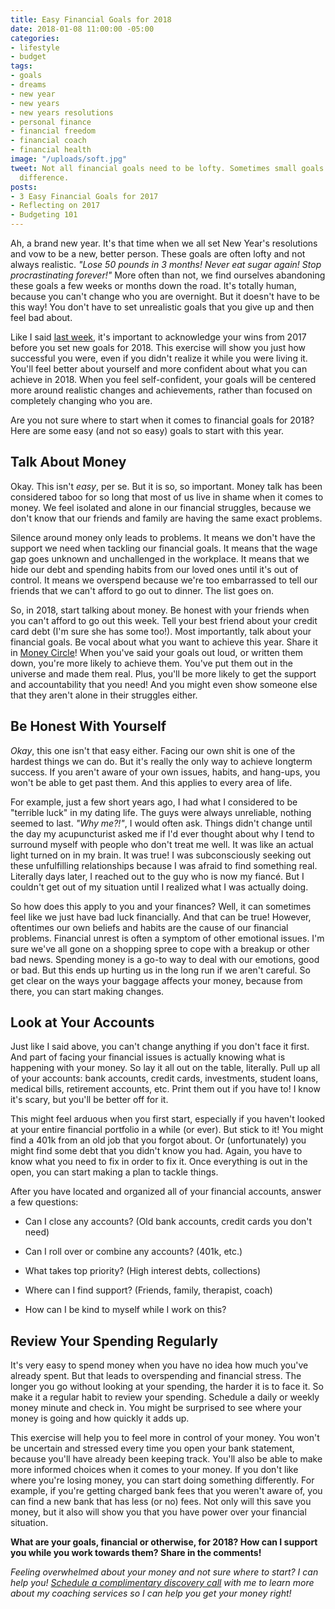 ```yaml
---
title: Easy Financial Goals for 2018
date: 2018-01-08 11:00:00 -05:00
categories:
- lifestyle
- budget
tags:
- goals
- dreams
- new year
- new years
- new years resolutions
- personal finance
- financial freedom
- financial coach
- financial health
image: "/uploads/soft.jpg"
tweet: Not all financial goals need to be lofty. Sometimes small goals make the biggest
  difference.
posts:
- 3 Easy Financial Goals for 2017
- Reflecting on 2017
- Budgeting 101
---
```


Ah, a brand new year. It's that time when we all set New Year's resolutions and vow to be a new, better person. These goals are often lofty and not always realistic. *"Lose 50 pounds in 3 months! Never eat sugar again! Stop procrastinating forever!"* More often than not, we find ourselves abandoning these goals a few weeks or months down the road. It's totally human, because  you can't change who you are overnight. But it doesn't have to be this way! You don't have to set unrealistic goals that you give up and then feel bad about.

Like I said [last week](https://www.maggiegermano.com/blog/reflecting-on-2017/), it's important to acknowledge your wins from 2017 before you set new goals for 2018. This exercise will show you just how successful you were, even if you didn't realize it while you were living it. You'll feel better about yourself and more confident about what you can achieve in 2018. When you feel self-confident, your goals will be centered more around realistic changes and achievements, rather than focused on completely changing who you are. 

Are you not sure where to start when it comes to financial goals for 2018? Here are some easy (and not so easy) goals to start with this year.

## Talk About Money

Okay. This isn't *easy*, per se. But it is so, so important. Money talk has been considered taboo for so long that most of us live in shame when it comes to money. We feel isolated and alone in our financial struggles, because we don't know that our friends and family are having the same exact problems. 

Silence around money only leads to problems. It means we don't have the support we need when tackling our financial goals. It means that the wage gap goes unknown and unchallenged in the workplace. It means that we hide our debt and spending habits from our loved ones until it's out of control. It means we overspend because we're too embarrassed to tell our friends that we can't afford to go out to dinner. The list goes on. 

So, in 2018, start talking about money. Be honest with your friends when you can't afford to go out this week. Tell your best friend about your credit card debt (I'm sure she has some too!). Most importantly, talk about your financial goals. Be vocal about what you want to achieve this year. Share it in [Money Circle](http://www.facebook.com/groups/moneycirclegroup)! When you've said your goals out loud, or written them down, you're more likely to achieve them. You've put them out in the universe and made them real. Plus, you'll be more likely to get the support and accountability that you need! And you might even show someone else that they aren't alone in their struggles either.

## Be Honest With Yourself

*Okay*, this one isn't that easy either. Facing our own shit is one of the hardest things we can do. But it's really the only way to achieve longterm success. If you aren't aware of your own issues, habits, and hang-ups, you won't be able to get past them. And this applies to every area of life. 

For example, just a few short years ago, I had what I considered to be "terrible luck" in my dating life. The guys were always unreliable, nothing seemed to last. *"Why me?!"*, I would often ask. Things didn't change until the day my acupuncturist asked me if I'd ever thought about why I tend to surround myself with people who don't treat me well. It was like an actual light turned on in my brain. It was true! I was subconsciously seeking out these unfulfilling relationships because I was afraid to find something real. Literally days later, I reached out to the guy who is now my fiancé. But I couldn't get out of my situation until I realized what I was actually doing.

So how does this apply to you and your finances? Well, it can sometimes feel like we just have bad luck financially. And that can be true! However, oftentimes our own beliefs and habits are the cause of our financial problems. Financial unrest is often a symptom of other emotional issues. I'm sure we've all gone on a shopping spree to cope with a breakup or other bad news. Spending money is a go-to way to deal with our emotions, good or bad. But this ends up hurting us in the long run if we aren't careful. So get clear on the ways your baggage affects your money, because from there, you can start making changes.

## Look at Your Accounts

Just like I said above, you can't change anything if you don't face it first. And part of facing your financial issues is actually knowing what is happening with your money. So lay it all out on the table, literally. Pull up all of your accounts: bank accounts, credit cards, investments, student loans, medical bills, retirement accounts, etc. Print them out if you have to! I know it's scary, but you'll be better off for it.

This might feel arduous when you first start, especially if you haven't looked at your entire financial portfolio in a while (or ever). But stick to it! You might find a 401k from an old job that you forgot about. Or (unfortunately) you might find some debt that you didn't know you had. Again, you have to know what you need to fix in order to fix it. Once everything is out in the open, you can start making a plan to tackle things. 

After you have located and organized all of your financial accounts, answer a few questions:

* Can I close any accounts? (Old bank accounts, credit cards you don't need)

* Can I roll over or combine any accounts? (401k, etc.)

* What takes top priority? (High interest debts, collections)

* Where can I find support? (Friends, family, therapist, coach)

* How can I be kind to myself while I work on this? 

## Review Your Spending Regularly

It's very easy to spend money when you have no idea how much you've already spent. But that leads to overspending and financial stress. The longer you go without looking at your spending, the harder it is to face it. So make it a regular habit to review your spending. Schedule a daily or weekly money minute and check in. You might be surprised to see where your money is going and how quickly it adds up. 

This exercise will help you to feel more in control of your money. You won't be uncertain and stressed every time you open your bank statement, because you'll have already been keeping track. You'll also be able to make more informed choices when it comes to your money. If you don't like where you're losing money, you can start doing something differently. For example, if you're getting charged bank fees that you weren't aware of, you can find a new bank that has less (or no) fees. Not only will this save you money, but it also will show you that you have power over your financial situation.

**What are your goals, financial or otherwise, for 2018? How can I support you while you work towards them? Share in the comments!**

*Feeling overwhelmed about your money and not sure where to start? I can help you! [Schedule a complimentary discovery call](https://www.maggiegermano.com/coaching/) with me to learn more about my coaching services so I can help you get your money right!*